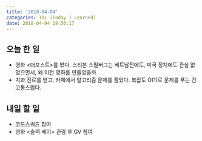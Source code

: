 ```yaml
---
title: '2018-04-04'
categories: TIL (Today I Learned)
date: 2018-04-04 19:56:17
---
```

## 오늘 한 일
  * 영화 <더포스트>를 봤다. 스티븐 스필버그는 베트남전에도, 미국 정치에도 관심 없었으면서, 왜 이런 영화를 만들었을까
  * 치과 진료를 받고, 카페에서 알고리즘 문제를 풀었다. 복잡도 O(1)로 문제를 푸는 건 고통스럽다.

## 내일 할 일
  * 코드스쿼드 참여
  * 영화 <슬랙 베이> 관람 후 GV 참여